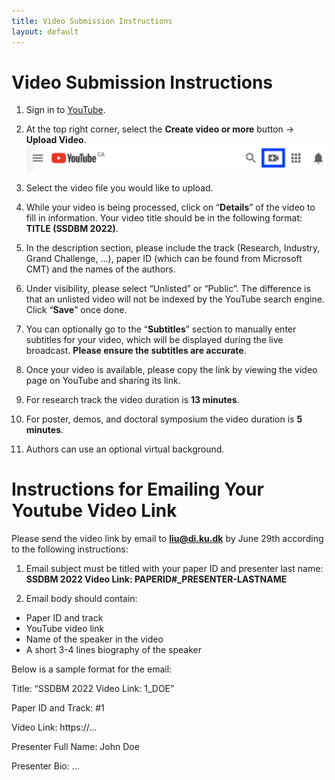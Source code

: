 ```yaml
---
title: Video Submission Instructions
layout: default
---
```


# Video Submission Instructions

1. Sign in to [YouTube](https://www.youtube.com/).

2. At the top right corner, select the **Create video or more** button -> **Upload Video**.
![Youtube](./assets/images/youtube.png)

3. Select the video file you would like to upload.

4. While your video is being processed, click on “**Details**” of the video to fill in information. Your video title should be in the following format: **TITLE (SSDBM 2022)**.

5. In the description section, please include the track (Research, Industry, Grand Challenge, …), paper ID (which can be found from Microsoft CMT) and the names of the authors.

6. Under visibility, please select “Unlisted” or “Public”. The difference is that an unlisted video will not be indexed by the YouTube search engine. Click “**Save**” once done.

7. You can optionally go to the “**Subtitles**” section to manually enter subtitles for your video, which will be displayed during the live broadcast. **Please ensure the subtitles are accurate**.

8. Once your video is available, please copy the link by viewing the video page on YouTube and sharing its link.

9. For research track the video duration is **13 minutes**.

10. For poster, demos, and doctoral symposium the video duration is **5 minutes**.

11. Authors can use an optional virtual background.


# Instructions for Emailing Your Youtube Video Link

Please send the video link by email to **liu@di.ku.dk** by June 29th according to the following instructions:

1. Email subject must be titled with your paper ID and presenter last name: **SSDBM 2022 Video Link: PAPERID#_PRESENTER-LASTNAME**

2. Email body should contain:
  - Paper ID and track
  - YouTube video link
  - Name of the speaker in the video
  - A short 3-4 lines biography of the speaker

Below is a sample format for the email:

Title: “SSDBM 2022 Video Link: 1_DOE”

Paper ID and Track: #1

Video Link: https://...

Presenter Full Name: John Doe

Presenter Bio: ...